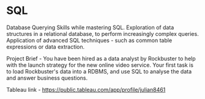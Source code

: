 # SQL  

Database Querying Skills while mastering SQL. Exploration of data structures in a relational database, to perform increasingly complex queries. Application of advanced SQL techniques - such as common table expressions or data extraction.

Project Brief - You have been hired as a data analyst by Rockbuster to help with the launch strategy for the new online video service. Your first task is to load Rockbuster's data into a RDBMS, and use SQL to analyse the data and answer business questions.

Tableau link - https://public.tableau.com/app/profile/julian8461
